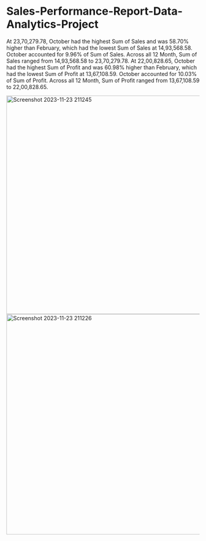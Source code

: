 # Sales-Performance-Report-Data-Analytics-Project

﻿At 23,70,279.78, October had the highest Sum of Sales and was 58.70% higher than February, which had the lowest Sum of Sales at 14,93,568.58.﻿﻿
﻿﻿October accounted for 9.96% of Sum of Sales.﻿﻿
﻿﻿Across all 12 Month, Sum of Sales ranged from 14,93,568.58 to 23,70,279.78.﻿
﻿At 22,00,828.65, October had the highest Sum of Profit and was 60.98% higher than February, which had the lowest Sum of Profit at 13,67,108.59.﻿﻿
﻿﻿October accounted for 10.03% of Sum of Profit.﻿﻿
﻿﻿Across all 12 Month, Sum of Profit ranged from 13,67,108.59 to 22,00,828.65.﻿

<img width="570" alt="Screenshot 2023-11-23 211245" src="https://github.com/sachchi99/Sales-Performance-Report-Data-Analytics-Project-/assets/125566315/c31e7e54-70f7-4e83-9bfa-f8ab4378b2b4">
<img width="575" alt="Screenshot 2023-11-23 211226" src="https://github.com/sachchi99/Sales-Performance-Report-Data-Analytics-Project-/assets/125566315/3598947b-07fa-486f-b0f6-0aa4afa0312b">
